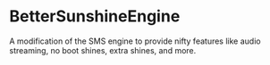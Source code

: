 # BetterSunshineEngine
A modification of the SMS engine to provide nifty features like audio streaming, no boot shines, extra shines, and more.
